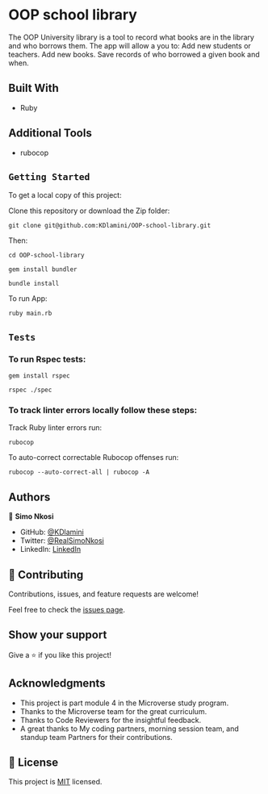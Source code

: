 # OOP school library
The OOP University library is a tool to record what books are in the library and who borrows them. The app will allow a you to:  Add new students or teachers. Add new books. Save records of who borrowed a given book and when.

## Built With

- Ruby

## Additional Tools

- rubocop

## `Getting Started`

To get a local copy of this project:

Clone this repository or download the Zip folder:
```
git clone git@github.com:KDlamini/OOP-school-library.git
```
Then:
```
cd OOP-school-library

gem install bundler

bundle install
```

To run App:
```
ruby main.rb
```

## `Tests`

### To run Rspec tests:
```
gem install rspec

rspec ./spec
```

### To track linter errors locally follow these steps:

Track Ruby linter errors run:
```
rubocop
```
To auto-correct correctable Rubocop offenses run:
```
rubocop --auto-correct-all | rubocop -A
```

## Authors

👤 **Simo Nkosi**

- GitHub: [@KDlamini](https://github.com/KDlamini)
- Twitter: [@RealSimoNkosi](https://twitter.com/RealSimoNkosi)
- LinkedIn: [LinkedIn](https://www.linkedin.com/in/simo-nkosi-418523180/)

## 🤝 Contributing

Contributions, issues, and feature requests are welcome!

Feel free to check the [issues page](https://github.com/KDlamini/OOP-school-library/issues).

## Show your support

Give a ⭐️ if you like this project!

## Acknowledgments

- This project is part module 4 in the Microverse study program.
- Thanks to the Microverse team for the great curriculum.
- Thanks to Code Reviewers for the insightful feedback.
- A great thanks to My coding partners, morning session team, and standup team Partners for their contributions.

## 📝 License

This project is [MIT](./MIT.md) licensed.
